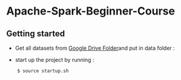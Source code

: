 # Apache-Spark-Beginner-Course

## Getting started 
 - Get all datasets from [Google Drive Folder](https://drive.google.com/drive/folders/1KsyNbJh5n8JOjysGviFRZV1cDi-2aFW8?usp=sharing )and put in data folder :

- start up the project by running :
```
    $ source startup.sh
```